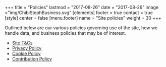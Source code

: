 +++
title = "Policies"
lastmod = "2017-08-26"
date = "2017-08-26"
image ="img/ChibiStephBusiness.svg"
[elements]
  footer = true
  contact = true
[style]
  center = false
[menu.footer]
  name = "Site policies"
  weight = 30
+++


Outlined below are our various policies governing use of the site, how we handle data, and business policies that may be of interest.

- [Site T&Cs](../terms)
- [Privacy Policy](../privacy)
- [Cookie Policy](../cookie)
- [Contribution Policy](../contributing)